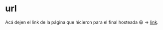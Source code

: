 # url

Acá dejen el link de la página que hicieron para el final hosteada 😃 $\to$ [link](https://kristina-subbotina.github.io/p1-final/).
